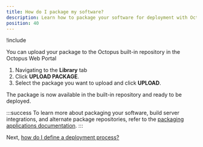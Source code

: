 ```yaml
---
title: How do I package my software?
description: Learn how to package your software for deployment with Octopus Deploy.
position: 40
---
```


!include <package-requirements>

You can upload your package to the Octopus built-in repository in the Octopus Web Portal

1. Navigating to the **Library** tab
1. Click **UPLOAD PACKAGE**.
1. Select the package you want to upload and click **UPLOAD**.

The package is now available in the built-in repository and ready to be deployed.

:::success
To learn more about packaging your software, build server integrations, and alternate package repositories, refer to the [packaging applications documentation](/docs/packaging-application/index.md).
:::

Next, [how do I define a deployment process?](/docs/quickstart/how-do-i-define-a-deployment-process.md)